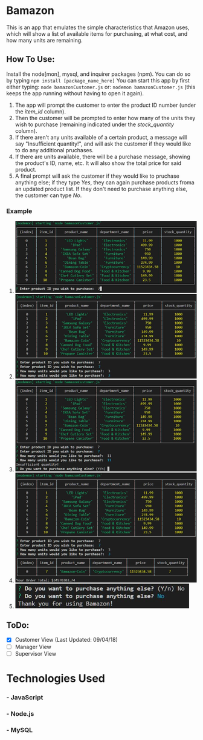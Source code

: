# Bamazon

This is an app that emulates the simple characteristics that Amazon uses, which will show a list of available items for purchasing, at what cost, and how many units are remaining.

## How To Use:

Install the node[mon], mysql, and inquirer packages (npm). You can do so by typing `npm install [package_name_here]`
You can start this app by first either typing: `node bamazonCustomer.js`
or: `nodemon bamazonCustomer.js` (this keeps the app running without having to open it again).

1. The app will prompt the customer to enter the product ID number (under the _item_id_ column).
2. Then the customer will be prompted to enter how many of the units they wish to purchase (remaining indicated under the _stock_quantity_ column).
3. If there aren't any units available of a certain product, a message will say "Insufficient quantity!", and will ask the customer if they would like to do any additional pruchases.
4. If there are units available, there will be a purchase message, showing the product's ID, name, etc. It will also show the total price for said product.
5. A final prompt will ask the customer if they would like to pruchase anything else; if they type _Yes_, they can again purchase products froma an updated product list. If they don't need to purchase anything else, the customer can type _No_.

### Example

1. ![Image](/part1.jpg?raw=true)
2. ![Image](/part2.jpg?raw=true)
3. ![Image](/part3.jpg?raw=true)
4. ![Image](/part4.jpg?raw=true)
5. ![Image](/part5.jpg?raw=true)

## ToDo:

- [x] Customer View (Last Updated: 09/04/18)
- [ ] Manager View
- [ ] Supervisor View

# Technologies Used

### - JavaScript

### - Node.js

### - MySQL

